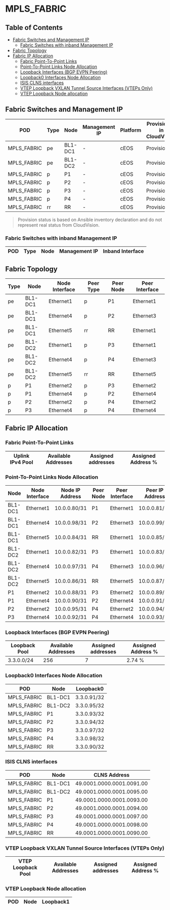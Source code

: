 # MPLS_FABRIC

## Table of Contents

- [Fabric Switches and Management IP](#fabric-switches-and-management-ip)
  - [Fabric Switches with inband Management IP](#fabric-switches-with-inband-management-ip)
- [Fabric Topology](#fabric-topology)
- [Fabric IP Allocation](#fabric-ip-allocation)
  - [Fabric Point-To-Point Links](#fabric-point-to-point-links)
  - [Point-To-Point Links Node Allocation](#point-to-point-links-node-allocation)
  - [Loopback Interfaces (BGP EVPN Peering)](#loopback-interfaces-bgp-evpn-peering)
  - [Loopback0 Interfaces Node Allocation](#loopback0-interfaces-node-allocation)
  - [ISIS CLNS interfaces](#isis-clns-interfaces)
  - [VTEP Loopback VXLAN Tunnel Source Interfaces (VTEPs Only)](#vtep-loopback-vxlan-tunnel-source-interfaces-vteps-only)
  - [VTEP Loopback Node allocation](#vtep-loopback-node-allocation)

## Fabric Switches and Management IP

| POD | Type | Node | Management IP | Platform | Provisioned in CloudVision | Serial Number |
| --- | ---- | ---- | ------------- | -------- | -------------------------- | ------------- |
| MPLS_FABRIC | pe | BL1-DC1 | - | cEOS | Provisioned | - |
| MPLS_FABRIC | pe | BL1-DC2 | - | cEOS | Provisioned | - |
| MPLS_FABRIC | p | P1 | - | cEOS | Provisioned | - |
| MPLS_FABRIC | p | P2 | - | cEOS | Provisioned | - |
| MPLS_FABRIC | p | P3 | - | cEOS | Provisioned | - |
| MPLS_FABRIC | p | P4 | - | cEOS | Provisioned | - |
| MPLS_FABRIC | rr | RR | - | cEOS | Provisioned | - |

> Provision status is based on Ansible inventory declaration and do not represent real status from CloudVision.

### Fabric Switches with inband Management IP

| POD | Type | Node | Management IP | Inband Interface |
| --- | ---- | ---- | ------------- | ---------------- |

## Fabric Topology

| Type | Node | Node Interface | Peer Type | Peer Node | Peer Interface |
| ---- | ---- | -------------- | --------- | ----------| -------------- |
| pe | BL1-DC1 | Ethernet1 | p | P1 | Ethernet1 |
| pe | BL1-DC1 | Ethernet4 | p | P2 | Ethernet3 |
| pe | BL1-DC1 | Ethernet5 | rr | RR | Ethernet1 |
| pe | BL1-DC2 | Ethernet1 | p | P3 | Ethernet1 |
| pe | BL1-DC2 | Ethernet4 | p | P4 | Ethernet3 |
| pe | BL1-DC2 | Ethernet5 | rr | RR | Ethernet5 |
| p | P1 | Ethernet2 | p | P3 | Ethernet2 |
| p | P1 | Ethernet4 | p | P2 | Ethernet4 |
| p | P2 | Ethernet2 | p | P4 | Ethernet2 |
| p | P3 | Ethernet4 | p | P4 | Ethernet4 |

## Fabric IP Allocation

### Fabric Point-To-Point Links

| Uplink IPv4 Pool | Available Addresses | Assigned addresses | Assigned Address % |
| ---------------- | ------------------- | ------------------ | ------------------ |

### Point-To-Point Links Node Allocation

| Node | Node Interface | Node IP Address | Peer Node | Peer Interface | Peer IP Address |
| ---- | -------------- | --------------- | --------- | -------------- | --------------- |
| BL1-DC1 | Ethernet1 | 10.0.0.80/31 | P1 | Ethernet1 | 10.0.0.81/31 |
| BL1-DC1 | Ethernet4 | 10.0.0.98/31 | P2 | Ethernet3 | 10.0.0.99/31 |
| BL1-DC1 | Ethernet5 | 10.0.0.84/31 | RR | Ethernet1 | 10.0.0.85/31 |
| BL1-DC2 | Ethernet1 | 10.0.0.82/31 | P3 | Ethernet1 | 10.0.0.83/31 |
| BL1-DC2 | Ethernet4 | 10.0.0.97/31 | P4 | Ethernet3 | 10.0.0.96/31 |
| BL1-DC2 | Ethernet5 | 10.0.0.86/31 | RR | Ethernet5 | 10.0.0.87/31 |
| P1 | Ethernet2 | 10.0.0.88/31 | P3 | Ethernet2 | 10.0.0.89/31 |
| P1 | Ethernet4 | 10.0.0.90/31 | P2 | Ethernet4 | 10.0.0.91/31 |
| P2 | Ethernet2 | 10.0.0.95/31 | P4 | Ethernet2 | 10.0.0.94/31 |
| P3 | Ethernet4 | 10.0.0.92/31 | P4 | Ethernet4 | 10.0.0.93/31 |

### Loopback Interfaces (BGP EVPN Peering)

| Loopback Pool | Available Addresses | Assigned addresses | Assigned Address % |
| ------------- | ------------------- | ------------------ | ------------------ |
| 3.3.0.0/24 | 256 | 7 | 2.74 % |

### Loopback0 Interfaces Node Allocation

| POD | Node | Loopback0 |
| --- | ---- | --------- |
| MPLS_FABRIC | BL1-DC1 | 3.3.0.91/32 |
| MPLS_FABRIC | BL1-DC2 | 3.3.0.95/32 |
| MPLS_FABRIC | P1 | 3.3.0.93/32 |
| MPLS_FABRIC | P2 | 3.3.0.94/32 |
| MPLS_FABRIC | P3 | 3.3.0.97/32 |
| MPLS_FABRIC | P4 | 3.3.0.98/32 |
| MPLS_FABRIC | RR | 3.3.0.90/32 |

### ISIS CLNS interfaces

| POD | Node | CLNS Address |
| --- | ---- | ------------ |
| MPLS_FABRIC | BL1-DC1 | 49.0001.0000.0001.0091.00 |
| MPLS_FABRIC | BL1-DC2 | 49.0001.0000.0001.0095.00 |
| MPLS_FABRIC | P1 | 49.0001.0000.0001.0093.00 |
| MPLS_FABRIC | P2 | 49.0001.0000.0001.0094.00 |
| MPLS_FABRIC | P3 | 49.0001.0000.0001.0097.00 |
| MPLS_FABRIC | P4 | 49.0001.0000.0001.0098.00 |
| MPLS_FABRIC | RR | 49.0001.0000.0001.0090.00 |

### VTEP Loopback VXLAN Tunnel Source Interfaces (VTEPs Only)

| VTEP Loopback Pool | Available Addresses | Assigned addresses | Assigned Address % |
| --------------------- | ------------------- | ------------------ | ------------------ |

### VTEP Loopback Node allocation

| POD | Node | Loopback1 |
| --- | ---- | --------- |
